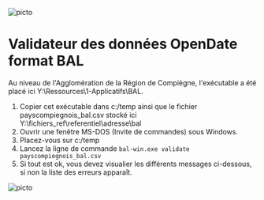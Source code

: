 
![picto](/doc/img/Logo_web-GeoCompiegnois.png)

# Validateur des données OpenDate format BAL #

Au niveau de l'Agglomération de la Région de Compiègne, l'exécutable a été placé ici Y:\Ressources\1-Applicatifs\BAL.

1. Copier cet exécutable dans c:/temp ainsi que le fichier payscompiegnois_bal.csv stocké ici Y:\fichiers_ref\referentiel\adresse\bal
2. Ouvrir une fenêtre MS-DOS (Invite de commandes) sous Windows.
3. Placez-vous sur c:/temp
4. Lancez la ligne de commande `bal-win.exe validate payscompiegnois_bal.csv`
5. Si tout est ok, vous devez visualier les différents messages ci-dessous, si non la liste des erreurs apparaît.

![picto](/doc/img/bal_valid.png)

